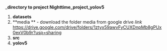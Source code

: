 _**directory to project Nighttime_project_yolov5**

1. **datasets**
2. **media ** - download the folder media from google drive 
_link_
https://drive.google.com/drive/folders/1ztyx59awvFyCUXDnpMb8gPUx0exV0b9r?usp=sharing
3. **src**
4. **yolov5** 
